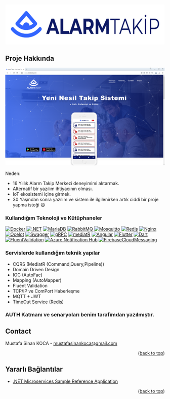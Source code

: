 <!-- Improved compatibility of back to top link: See: https://github.com/othneildrew/Best-README-Template/pull/73 -->
<a name="readme-top"></a>
<!--
*** Thanks for checking out the Best-README-Template. If you have a suggestion
*** that would make this better, please fork the repo and create a pull request
*** or simply open an issue with the tag "enhancement".
*** Don't forget to give the project a star!
*** Thanks again! Now go create something AMAZING! :D
-->



<!-- PROJECT SHIELDS -->
<!--
*** I'm using markdown "reference style" links for readability.
*** Reference links are enclosed in brackets [ ] instead of parentheses ( ).
*** See the bottom of this document for the declaration of the reference variables
*** for contributors-url, forks-url, etc. This is an optional, concise syntax you may use.
*** https://www.markdownguide.org/basic-syntax/#reference-style-links
-->
<!--
[![Contributors][contributors-shield]][contributors-url]
[![Forks][forks-shield]][forks-url]
[![Stargazers][stars-shield]][stars-url]
[![Issues][issues-shield]][issues-url]
[![MIT License][license-shield]][license-url]
[![LinkedIn][linkedin-shield]][linkedin-url]
-->


<!-- PROJECT LOGO -->
<br />
<div align="center">
  <a href="https://alarmtakip.com">
    <img src="images/logo.png" alt="Logo" >
  </a>

 <!-- <h3 align="center">Best-README-Template</h3>

  <p align="center">
    An awesome README template to jumpstart your projects!
    <br />
    <a href="https://github.com/othneildrew/Best-README-Template"><strong>Explore the docs »</strong></a>
    <br />
    <br />
    <a href="https://github.com/othneildrew/Best-README-Template">View Demo</a>
    ·
    <a href="https://github.com/othneildrew/Best-README-Template/issues">Report Bug</a>
    ·
    <a href="https://github.com/othneildrew/Best-README-Template/issues">Request Feature</a>
  </p> -->
</div>



<!-- TABLE OF CONTENTS
<details>
  <summary>Table of Contents</summary>
  <ol>
    <li>
      <a href="#about-the-project">About The Project</a>
      <ul>
        <li><a href="#built-with">Built With</a></li>
      </ul>
    </li>
    <li>
      <a href="#getting-started">Getting Started</a>
      <ul>
        <li><a href="#prerequisites">Prerequisites</a></li>
        <li><a href="#installation">Installation</a></li>
      </ul>
    </li>
    <li><a href="#usage">Usage</a></li>
    <li><a href="#roadmap">Roadmap</a></li>
    <li><a href="#contributing">Contributing</a></li>
    <li><a href="#license">License</a></li>
    <li><a href="#contact">Contact</a></li>
    <li><a href="#acknowledgments">Acknowledgments</a></li>
  </ol>
</details>-->



<!-- ABOUT THE PROJECT -->
## Proje Hakkında

[![Product Name Screen Shot][product-screenshot]](https://alarmtakip.com)



Neden:
* 16 Yıllık Alarm Takip Merkezi deneyimimi aktarmak.
* Alternatif bir yazılım ihtiyacının olması.
* IoT ekosistemi içine girmek.
* 30 Yaşından sonra yazılım ve sistem ile ilgilenirken artık ciddi bir proje yapma isteği :smile:



### Kullandığım Teknoloji ve Kütüphaneler



[![Docker][Docker]][Docker-url]
[![.NET][.NET]][.NET-url]
[![MariaDB][MariaDB]][MariaDB-url]
[![RabbitMQ][RabbitMQ]][RabbitMQ-url]
[![Mosquitto][Mosquitto]][Mosquitto-url]
[![Redis][Redis]][Redis-url]
[![Nginx][Nginx]][Nginx-url]
[![Ocelot][Ocelot]][Ocelot-url]
[![Swagger][Swagger]][Swagger-url]
[![gRPC][gRPC]][gRPC-url]
[![mediatR][mediatR]][mediatR-url]
[![Angular][Angular]][Angular-url]
[![Flutter][Flutter]][Flutter-url]
[![Dart][Dart]][Dart-url]
[![FluentValidation][FluentValidation]][FluentValidation-url]
[![Azure Notification Hub][AzureNotificationHub]][AzureNotificationHub-url]
[![FirebaseCloudMessaging][FirebaseCloudMessaging]][FirebaseCloudMessaging-url]


### Servislerde kullandığım teknik yapılar
* CQRS (MediatR (Command,Query,Pipeline))
* Domain Driven Design
* IOC (AutoFac)
* Mapping (AutoMapper)
* Fluent Validation
* TCP/IP ve ComPort Haberleşme
* MQTT + JWT
* TimeOut Service (Redis)

### AUTH Katmanı ve senaryoları benim tarafımdan yazılmıştır.

<!-- ROADMAP -->
<!--## Yol Haritası

- [x] Changelog Ekle.
- [x] Projede kullanacağın teknolojileri tespit et.
- [x] Teknolojiler ile basit uygulamalar yap yada örnek kodlar üzerinde testler gerçekleştir.
- [x] TCP/IP / Comport Katmanını hazırla.
- [x] 
- [ ] Add Additional Templates w/ Examples
- [ ] Add "components" document to easily copy & paste sections of the readme
- [ ] Multi-language Support
    - [ ] Chinese
    - [ ] Spanish

See the [open issues](https://github.com/othneildrew/Best-README-Template/issues) for a full list of proposed features (and known issues).

<p align="right">(<a href="#readme-top">back to top</a>)</p> -->



<!-- CONTACT -->
## Contact

Mustafa Sinan KOCA -  mustafasinankoca@gmail.com


<p align="right">(<a href="#readme-top">back to top</a>)</p>

<!--# Changelog

## v1.0.0

### Added or Changed
- Added this changelog :)
- Fixed typos in both templates
- Back to top links
- Added more "Built With" frameworks/libraries
- Changed table of contents to start collapsed
- Added checkboxes for major features on roadmap

### Removed

- Some packages/libraries from acknowledgements I no longer use
 -->
<!-- ACKNOWLEDGMENTS -->
## Yararlı Bağlantılar


* [.NET Microservices Sample Reference Application](https://github.com/dotnet-architecture/eShopOnContainers)


<p align="right">(<a href="#readme-top">back to top</a>)</p>



<!-- MARKDOWN LINKS & IMAGES -->
<!-- https://www.markdownguide.org/basic-syntax/#reference-style-links -->
[contributors-shield]: https://img.shields.io/github/contributors/othneildrew/Best-README-Template.svg?style=for-the-badge
[contributors-url]: https://github.com/othneildrew/Best-README-Template/graphs/contributors
[forks-shield]: https://img.shields.io/github/forks/othneildrew/Best-README-Template.svg?style=for-the-badge
[forks-url]: https://github.com/othneildrew/Best-README-Template/network/members
[stars-shield]: https://img.shields.io/github/stars/othneildrew/Best-README-Template.svg?style=for-the-badge
[stars-url]: https://github.com/othneildrew/Best-README-Template/stargazers
[issues-shield]: https://img.shields.io/github/issues/othneildrew/Best-README-Template.svg?style=for-the-badge
[issues-url]: https://github.com/othneildrew/Best-README-Template/issues
[license-shield]: https://img.shields.io/github/license/othneildrew/Best-README-Template.svg?style=for-the-badge
[license-url]: https://github.com/othneildrew/Best-README-Template/blob/master/LICENSE.txt
[linkedin-shield]: https://img.shields.io/badge/-LinkedIn-black.svg?style=for-the-badge&logo=linkedin&colorB=555
[linkedin-url]: https://linkedin.com/in/othneildrew
[product-screenshot]: images/screenshot.png

[Docker]:https://img.shields.io/badge/docker-%230db7ed.svg?style=for-the-badge&logo=docker&logoColor=white
[Docker-url]: https://docker.com/
[.NET]:https://img.shields.io/badge/.NET-5C2D91?style=for-the-badge&logo=.net&logoColor=white
[.NET-url]: https://dotnet.microsoft.com/en-us/
[RabbitMQ]:https://img.shields.io/badge/Rabbitmq-FF6600?style=for-the-badge&logo=rabbitmq&logoColor=white
[RabbitMQ-url]: https://www.rabbitmq.com
[Mosquitto]:https://img.shields.io/badge/mosquitto-%233C5280.svg?style=for-the-badge&logo=eclipsemosquitto&logoColor=white
[Mosquitto-url]: https://mosquitto.org
[Redis]:https://img.shields.io/badge/redis-%23DD0031.svg?style=for-the-badge&logo=redis&logoColor=white
[Redis-url]: https://redis.io
[Nginx]:https://img.shields.io/badge/nginx-%23009639.svg?style=for-the-badge&logo=nginx&logoColor=white
[Nginx-url]: https://www.nginx.com
[Ocelot]:https://img.shields.io/badge/ocelot.gateway-000000?style=for-the-badge&logo=ocelot&logoColor=white
[Ocelot-url]: https://github.com/threemammals/ocelot
[Swagger]:https://img.shields.io/badge/-Swagger-%23Clojure?style=for-the-badge&logo=swagger&logoColor=white
[Swagger-url]: https://swagger.io
[gRPC]:https://img.shields.io/badge/GRPC-5ac5c5?style=for-the-badge&logo=grpc&logoColor=white
[gRPC-url]: https://grpc.io
[mediatR]:https://img.shields.io/badge/MediatR-1695CA?style=for-the-badge&logo=MediatR&logoColor=white
[mediatR-url]: https://github.com/jbogard/MediatR
[Angular]:https://img.shields.io/badge/angular-%23DD0031.svg?style=for-the-badge&logo=angular&logoColor=white
[Angular-url]: https://angular.io
[Flutter]:https://img.shields.io/badge/Flutter-%2302569B.svg?style=for-the-badge&logo=Flutter&logoColor=white
[Flutter-url]: https://flutter.dev
[Dart]:https://img.shields.io/badge/dart-%230175C2.svg?style=for-the-badge&logo=dart&logoColor=white
[Dart-url]: https://dart.dev
[FluentValidation]:https://img.shields.io/badge/FluentValidation-FF0000.svg?style=for-the-badge&logo=FluentValidation&logoColor=white
[FluentValidation-url]: https://github.com/FluentValidation/FluentValidation
[AzureNotificationHub]:https://img.shields.io/badge/AzureNotificationHub-%230072C6.svg?style=for-the-badge&logo=microsoftazure&logoColor=white
[AzureNotificationHub-url]: https://azure.microsoft.com/en-us/products/notification-hubs/#overview
[FirebaseCloudMessaging]:https://img.shields.io/badge/FirebaseCloudMessaging-%23039BE5.svg?style=for-the-badge&logo=firebase
[FirebaseCloudMessaging-url]: https://firebase.google.com/docs/cloud-messaging
[MariaDB]:https://img.shields.io/badge/MariaDB-003545?style=for-the-badge&logo=mariadb&logoColor=white
[MariaDB-url]: [https://firebase.google.com/docs/cloud-messaging](https://mariadb.org)


